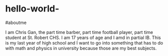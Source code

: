 # hello-world-

#aboutme

I am Chris Gan, the part time barber, part time football player, part time student at St. Robert CHS. I am 17 years of age and I amd in partial IB. This is my last year of high school and I want to go into something that has to do with math and physics in university because those are my best subjects.
